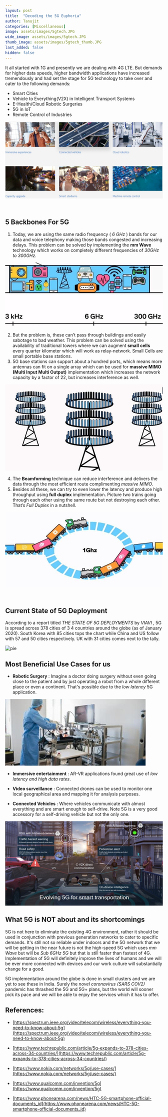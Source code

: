 ```yaml
---
layout: post
title:  "Decoding the 5G Euphoria"
author: Tanujit
categories: [Miscellaneous]
image: assets/images/5gtech.JPG
wide_image: assets/images/5gtech.JPG
thumb_image: assets/images/5gtech_thumb.JPG
last_added: false
hidden: false
---
```


It all started with 1G and presently we are dealing with 4G LTE. But demands for higher data speeds, higher
bandwidth applications have increased tremendously and had set the stage for 5G technology to take
over and cater to the following demands:

- Smart Cities
- Vehicle to Everything(V2X) in Intelligent Transport Systems
- E-Health/Cloud Robotic Surgeries
- 5G in IoT
- Remote Control of Industries

![use of 5g](/assets/images/use5g.jpg)

<br>

## 5 Backbones For 5G

1. Today, we are using the same radio frequency ( _6 GHz_ ) bands for our data and voice telephony
   making those bands congested and increasing delays. This problem can be solved by
   implementing the **mm Wave** technology which works on completely different frequencies of
   _30GHz to 300GHz_.

![mm wave](/assets/images/freq5g.jpg)

2. But the problem is, these can’t pass through buildings and easily sabotage to bad weather. This
   problem can be solved using the availability of traditional towers where we can augment **small**
   **cells** every quarter kilometer which will work as relay-network. Small Cells are small portable base
   stations.
3. 5G base stations can support about a hundred ports, which means more antennas can fit on a
   single array which can be used for **massive MIMO (Multi Input Multi Output)** implementation
   which increases the network capacity by a factor of 22, but increases interference as well.

![towers](/assets/images/tower5g.jpg)

4. The **Beamforming** technique can reduce interference and delivers the data through the most
   efficient route complimenting _massive MIMO_.
5. Besides all these, we can try to even lower the latency and produce high throughput using **full**
   **duplex** implementation. Picture two trains going through each other using the same route but
   not destroying each other. That’s _Full Duplex_ in a nutshell.

![duplex](/assets/images/1ghz.jpg)

<br>

## Current State of 5G Deployment

According to a report titled _THE STATE OF 5G DEPLOYMENTS_ by _VIAVI_ , 5G is spread across 378 cities of 3 4
countries around the globe (as of January 2020). South Korea with 85 cities tops the chart while China and
US follow with 57 and 50 cities respectively. UK with 31 cities comes next to the tally.

![pie](/assets/images/pie5g.JPG)

## Most Beneficial Use Cases for us

- **Robotic Surgery** : Imagine a doctor doing surgery without even going close to the patient and by
  just operating a robot from a whole different place or even a continent. That's possible due to the
  _low latency_ 5G application.

![](/assets/images/doc5g.jpg)

- **Immersive entertainment** : AR-VR applications found great use of _low latency and high data rates_.

- **Video surveillance** : Connected drones can be used to monitor one local geographical area and
  mapping it for analysis purposes.
- **Connected Vehicles** : Where vehicles communicate with almost everything and are smart enough
  to self-drive. Note 5G is a very good accessory for a self-driving vehicle but not the only one.

![](/assets/images/game5g.jpg)

## What 5G is NOT about and its shortcomings

5G is not here to eliminate the existing 4G environment, rather it should be used in conjunction with
previous generation networks to cater to specific demands. It's still not so reliable under indoors and the
5G network that we will be getting in the near future is not the high-speed 5G which uses _mm Wave_ but
will be _Sub 6GHz 5G_ but that is still faster than fastest of 4G. Implementation of 5G will definitely improve
the lives of humans and we will be ever more connected with devices and our work culture will
substantially change for a good.

5G implementation around the globe is done in small clusters and we are yet to see these in India. Surely
the _novel coronavirus (SARS COV2)_ pandemic has thrashed the 5G and 5G+ plans, but the world will sooner
pick its pace and we will be able to enjoy the services which it has to offer.

## References:

- [https://spectrum.ieee.org/video/telecom/wireless/everything-you-need-to-know-about-5g](https://spectrum.ieee.org/video/telecom/wireless/everything-you-need-to-know-about-5g)

- [https://www.techrepublic.com/article/5g-expands-to-378-cities-across-34-countries/](https://www.techrepublic.com/article/5g-expands-to-378-cities-across-34-countries/)

- [https://www.nokia.com/networks/5g/use-cases/](https://www.nokia.com/networks/5g/use-cases/)

- [https://www.qualcomm.com/invention/5g](https://www.qualcomm.com/invention/5g)

- [https://www.phonearena.com/news/HTC-5G-smartphone-official-documents_id](https://www.phonearena.com/news/HTC-5G-smartphone-official-documents_id)
